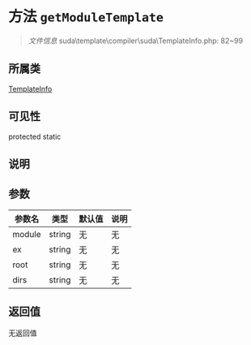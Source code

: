 # 方法 `getModuleTemplate`

> *文件信息* suda\template\compiler\suda\TemplateInfo.php: 82~99

## 所属类 

[TemplateInfo](../TemplateInfo.md)

## 可见性

 protected static

## 说明



## 参数


| 参数名 | 类型 | 默认值 | 说明 |
|--------|-----|-------|-------|
| module |  string | 无 | 无 |
| ex |  string | 无 | 无 |
| root |  string | 无 | 无 |
| dirs |  string | 无 | 无 |



## 返回值

无返回值

